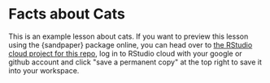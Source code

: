 # Facts about Cats

This is an example lesson about cats. If you want to preview this lesson using the {sandpaper} package online, you can head over to [the RStudio cloud project for this repo](https://rstudio.cloud/content/4386883), log in to RStudio cloud with your google or github account and click "save a permanent copy" at the top right to save it into your workspace.

